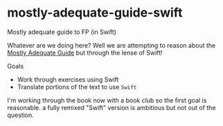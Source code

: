 # mostly-adequate-guide-swift
Mostly adequate guide to FP (in Swift)

Whatever are we doing here?  Well we are attempting to reason about the [Mostly Adequate Guide](https://github.com/MostlyAdequate/mostly-adequate-guide) but through the lense of Swift!

Goals
- Work through exercises using Swift
- Translate portions of the text to use `Swift`

I'm working through the book now with a book club so the first goal is reasonable.  a fully remixed "Swift" version is ambitious but not out of the question.

